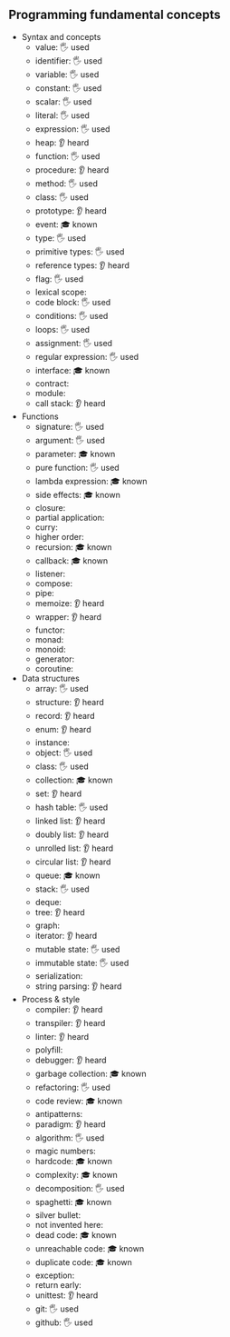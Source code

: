 ## Programming fundamental concepts

- Syntax and concepts
  - value: 🖐️ used
  - identifier: 🖐️ used
  - variable: 🖐️ used
  - constant: 🖐️ used
  - scalar: 🖐️ used
  - literal: 🖐️ used
  - expression: 🖐️ used
  - heap: 👂 heard
  - function: 🖐️ used
  - procedure: 👂 heard
  - method: 🖐️ used
  - class: 🖐️ used
  - prototype: 👂 heard
  - event: 🎓 known
  - type: 🖐️ used
  - primitive types: 🖐️ used
  - reference types: 👂 heard
  - flag: 🖐️ used
  - lexical scope:
  - code block: 🖐️ used
  - conditions: 🖐️ used
  - loops: 🖐️ used
  - assignment: 🖐️ used
  - regular expression: 🖐️ used
  - interface: 🎓 known
  - contract:
  - module:
  - call stack: 👂 heard
- Functions
  - signature: 🖐️ used
  - argument: 🖐️ used
  - parameter: 🎓 known
  - pure function: 🖐️ used
  - lambda expression: 🎓 known
  - side effects: 🎓 known
  - closure:
  - partial application:
  - curry:
  - higher order:
  - recursion: 🎓 known
  - callback: 🎓 known
  - listener:
  - compose:
  - pipe:
  - memoize: 👂 heard
  - wrapper: 👂 heard
  - functor:
  - monad:
  - monoid:
  - generator:
  - coroutine:
- Data structures
  - array: 🖐️ used
  - structure: 👂 heard
  - record: 👂 heard
  - enum: 👂 heard
  - instance:
  - object: 🖐️ used
  - class: 🖐️ used
  - collection: 🎓 known
  - set: 👂 heard
  - hash table: 🖐️ used
  - linked list: 👂 heard
  - doubly list: 👂 heard
  - unrolled list: 👂 heard
  - circular list: 👂 heard
  - queue: 🎓 known
  - stack: 🖐️ used
  - deque:
  - tree: 👂 heard
  - graph:
  - iterator: 👂 heard
  - mutable state: 🖐️ used
  - immutable state: 🖐️ used
  - serialization:
  - string parsing: 👂 heard
- Process & style
  - compiler: 👂 heard
  - transpiler: 👂 heard
  - linter: 👂 heard
  - polyfill:
  - debugger: 👂 heard
  - garbage collection: 🎓 known
  - refactoring: 🖐️ used
  - code review: 🎓 known
  - antipatterns:
  - paradigm: 👂 heard
  - algorithm: 🖐️ used
  - magic numbers:
  - hardcode: 🎓 known
  - complexity: 🎓 known
  - decomposition: 🖐️ used
  - spaghetti: 🎓 known
  - silver bullet:
  - not invented here:
  - dead code: 🎓 known
  - unreachable code: 🎓 known
  - duplicate code: 🎓 known
  - exception:
  - return early:
  - unittest: 👂 heard
  - git: 🖐️ used
  - github: 🖐️ used
